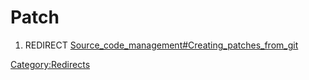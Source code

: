 # Patch
1.  REDIRECT [Source\_code\_management\#Creating\_patches\_from\_git](Source_code_management#Creating_patches_from_git.md)



[Category:Redirects](Category:Redirects.md)
